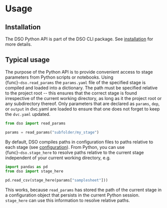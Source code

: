 # Usage

## Installation

The DSO Python API is part of the DSO CLI package. See [installation](cli_installation.md) for more details.

## Typical usage

The purpose of the Python API is to provide convenient access to stage parameters from Python scripts or notebooks.
Using {func}`~dso.read_params` the `params.yaml` file of the specified stage is compiled and loaded
into a dictionary. The path must be specified relative to the project root -- this ensures that the correct stage is
found irrespective of the current working directory, as long as it the project root or any subdirectory thereof.
Only parameters that are declared as `params`, `dep`, or `output` in dvc.yaml are loaded to
ensure that one does not forget to keep the `dvc.yaml` updated.

```python
from dso import read_params

params = read_params("subfolder/my_stage")
```

By default, DSO compiles paths in configuration files to paths relative to each stage (see [configuration](cli_configuration.md#project-specific-settings-pyproject-toml)).
From Python, you can use {func}`~dso.stage_here` to resolve paths
relative to the current stage independent of your current working directory, e.g.

```python
import pandas as pd
from dso import stage_here

pd.read_csv(stage_here(params["samplesheet"]))
```

This works, because `read_params` has stored the path of the current stage in a configuration object that persists in
the current Python session. `stage_here` can use this information to resolve relative paths.
